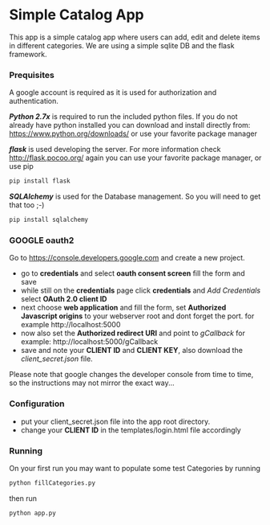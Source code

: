 # Simple Catalog App

This app is a simple catalog app where users can add, edit and delete items in different categories. We are using a simple sqlite DB and the flask framework.

### Prequisites
A google account is required as it is used for authorization and authentication.

***Python 2.7x*** is required to run the included python files.
If you do not already have python installed you can download and install directly from: https://www.python.org/downloads/ or use your favorite package manager

***flask*** is used developing the server. For more information check http://flask.pocoo.org/
again you can use your favorite package manager, or use pip
```sh
pip install flask
```

***SQLAlchemy*** is used for the Database management. So you will need to get that too ;-)
```sh
pip install sqlalchemy
```

### GOOGLE oauth2 
Go to https://console.developers.google.com and create a new project.
- go to **credentials** and select **oauth consent screen** fill the form and save
- while still on the **credentials** page click **credentials** and *Add Credentials* select  **OAuth 2.0 client ID**
- next choose **web application** and fill the form, set **Authorized Javascript origins** to your webserver root and dont forget the port. for example http://localhost:5000
- now also set the **Authorized redirect URI** and point to *gCallback* for example: http://localhost:5000/gCallback
- save and note your **CLIENT ID** and **CLIENT KEY**, also download the *client_secret.json* file.

Please note that google changes the developer console from time to time, so the instructions may not mirror the exact way...

### Configuration
- put your client_secret.json file into the app root directory.
- change your **CLIENT ID** in the templates/login.html file accordingly

### Running
On your first run you may want to populate some test Categories by running
```sh
python fillCategories.py
```
then run
```sh
python app.py
```